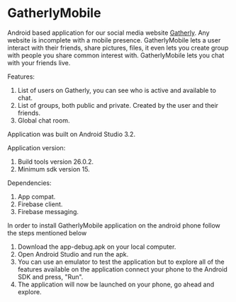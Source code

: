 # GatherlyMobile


Android based application for our social media website [Gatherly](http://qav2.cs.odu.edu/fordFanatics/index.php). Any website is incomplete with a mobile presence. GatherlyMobile lets a user interact with their friends, share pictures, files, it even lets you create group with people you share common interest with. GatherlyMobile lets you chat with your friends live.

Features:
1. List of users on Gatherly, you can see who is active and available to chat.
2. List of groups, both public and private. Created by the user and their friends.
3. Global chat room.

Application was built on Android Studio 3.2.

Application version: 
1. Build tools version 26.0.2.
2. Minimum sdk version 15.

Dependencies:
1. App compat.
2. Firebase client.
3. Firebase messaging.

In order to install GatherlyMobile application on the android phone follow the steps mentioned below

1. Download the app-debug.apk on your local computer.
2. Open Android Studio and run the apk.
3. You can use an emulator to test the application but to explore all of the features available on the application connect your      phone to the Android SDK and press, "Run".
4. The application will now be launched on your phone, go ahead and explore.
